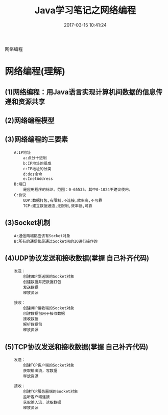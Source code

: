 ﻿---
title: Java学习笔记之网络编程
date: 2017-03-15 10:41:24
tags:
- Java基础
toc: true
---
网络编程
<!--more-->
# 网络编程(理解)
## (1)网络编程：用Java语言实现计算机间数据的信息传递和资源共享
## (2)网络编程模型
## (3)网络编程的三要素
		A:IP地址
			a:点分十进制
			b:IP地址的组成
			c:IP地址的分类
			d:dos命令
			e:InetAddress
		B:端口
			是应用程序的标识。范围：0-65535。其中0-1024不建议使用。
		C:协议
			UDP:数据打包,有限制,不连接,效率高,不可靠
			TCP:建立数据通道,无限制,效率低,可靠
## (3)Socket机制
		A:通信两端都应该有Socket对象
		B:所有的通信都是通过Socket间的IO进行操作的
## (4)UDP协议发送和接收数据(掌握 自己补齐代码)
		发送：
			创建UDP发送端的Socket对象
			创建数据并把数据打包
			发送数据
			释放资源
			
		接收：
			创建UDP接收端的Socket对象
			创建数据包用于接收数据
			接收数据
			解析数据包
			释放资源
## (5)TCP协议发送和接收数据(掌握 自己补齐代码)
		发送：
			创建TCP客户端的Socket对象
			获取输出流，写数据
			释放资源
			
		接收：
			创建TCP服务器端的Socket对象
			监听客户端连接
			获取输入流，读取数据
			释放资源